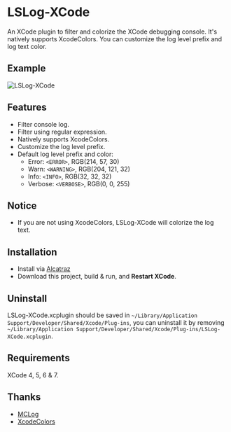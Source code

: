 # LSLog-XCode
An XCode plugin to filter and colorize the XCode debugging console. It's natively supports XcodeColors. You can customize the log level prefix and log text color.

## Example

![LSLog-XCode](https://github.com/tinymind/LSLog-XCode/raw/master/LSLog-XCode.gif)  

## Features

* Filter console log.
* Filter using regular expression.
* Natively supports XcodeColors.
* Customize the log level prefix. 
* Default log level prefix and color:
  * Error: `<ERROR>`, RGB(214, 57, 30)
  * Warn: `<WARNING>`, RGB(204, 121, 32)
  * Info: `<INFO>`, RGB(32, 32, 32)
  * Verbose: `<VERBOSE>`, RGB(0, 0, 255)

## Notice

* If you are not using XcodeColors, LSLog-XCode will colorize the log text.  

## Installation

* Install via [Alcatraz](https://github.com/alcatraz/Alcatraz)
* Download this project, build & run, and **Restart XCode**.

## Uninstall

LSLog-XCode.xcplugin should be saved in `~/Library/Application Support/Developer/Shared/Xcode/Plug-ins`, you can uninstall it by removing `~/Library/Application Support/Developer/Shared/Xcode/Plug-ins/LSLog-XCode.xcplugin`.

## Requirements

XCode 4, 5, 6 & 7.

## Thanks

* [MCLog](https://github.com/yuhua-chen/MCLog)
* [XcodeColors](https://github.com/robbiehanson/XcodeColors)
